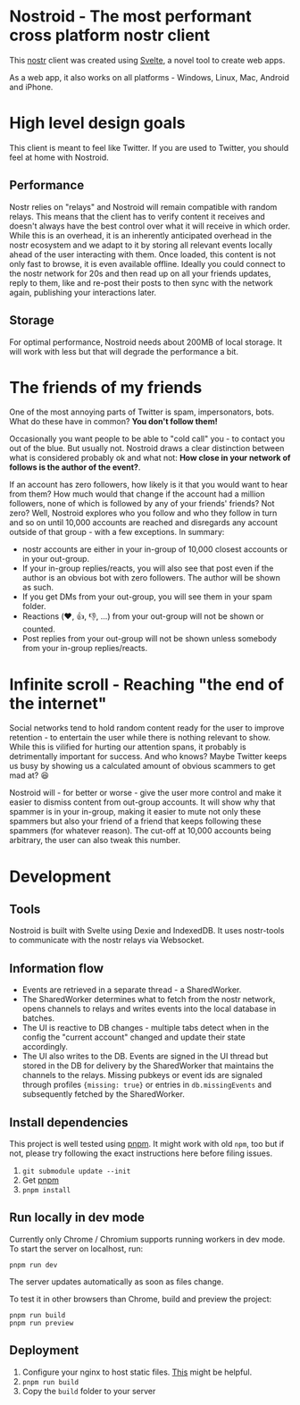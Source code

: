 # Nostroid - The most performant cross platform nostr client

This [nostr](https://github.com/nostr-protocol/nostr) client was created using
[Svelte](https://github.com/sveltejs/svelte), a novel tool to create web apps.

As a web app, it also works on all platforms - Windows, Linux, Mac, Android and
iPhone.

# High level design goals

This client is meant to feel like Twitter. If you are used to Twitter, you
should feel at home with Nostroid.

## Performance

Nostr relies on "relays" and Nostroid will remain compatible with random
relays. This means that the client has to verify content it receives and doesn't
always have the best control over what it will receive in which order. While
this is an overhead, it is an inherently anticipated overhead in the nostr
ecosystem and we adapt to it by storing all relevant events locally ahead of the
user interacting with them. Once loaded, this content is not only fast to
browse, it is even available offline. Ideally you could connect to the nostr
network for 20s and then read up on all your friends updates, reply to them,
like and re-post their posts to then sync with the network again, publishing
your interactions later.

## Storage

For optimal performance, Nostroid needs about 200MB of local storage. It will
work with less but that will degrade the performance a bit.

# The friends of my friends

One of the most annoying parts of Twitter is spam, impersonators, bots. What do
these have in common? **You don't follow them!**

Occasionally you want people to be able to "cold call" you - to contact you out
of the blue. But usually not. Nostroid draws a clear distinction between what is
considered probably ok and what not: **How close in your network of follows is
the author of the event?**. 

If an account has zero followers, how likely is it that you would want to hear
from them? How much would that change if the account had a million followers,
none of which is followed by any of your friends' friends? Not zero? Well,
Nostroid explores who you follow and who they follow in turn and so on until
10,000 accounts are reached and disregards any account outside of that group -
with a few exceptions. In summary:

* nostr accounts are either in your in-group of 10,000 closest accounts or in
  your out-group.
* If your in-group replies/reacts, you will also see that post even if the author
  is an obvious bot with zero followers. The author will be shown as such.
* If you get DMs from your out-group, you will see them in your spam folder.
* Reactions (:heart:, :+1:, :-1:, ...) from your out-group will not be shown or
  counted.
* Post replies from your out-group will not be shown unless somebody from your
  in-group replies/reacts.

# Infinite scroll - Reaching "the end of the internet"

Social networks tend to hold random content ready for the user to improve
retention - to entertain the user while there is nothing relevant to show. While
this is vilified for hurting our attention spans, it probably is detrimentally
important for success. And who knows? Maybe Twitter keeps us busy by showing us
a calculated amount of obvious scammers to get mad at? :laughing:

Nostroid will - for better or worse - give the user more control and make it
easier to dismiss content from out-group accounts. It will show why that spammer
is in your in-group, making it easier to mute not only these spammers but also
your friend of a friend that keeps following these spammers (for whatever
reason). The cut-off at 10,000 accounts being arbitrary, the user can also tweak
this number.

# Development

## Tools

Nostroid is built with Svelte using Dexie and IndexedDB. It uses nostr-tools to
communicate with the nostr relays via Websocket.

## Information flow

* Events are retrieved in a separate thread - a SharedWorker.
* The SharedWorker determines what to fetch from the nostr network, opens
  channels to relays and writes events into the local database in batches.
* The UI is reactive to DB changes - multiple tabs detect when in the config the
  "current account" changed and update their state accordingly.
* The UI also writes to the DB. Events are signed in the UI thread but stored in
  the DB for delivery by the SharedWorker that maintains the channels to the
  relays. Missing pubkeys or event ids are signaled through profiles
  `{missing: true}` or entries in `db.missingEvents` and subsequently fetched by
  the SharedWorker.

## Install dependencies

This project is well tested using [pnpm](https://pnpm.io/). It might work with
old `npm`, too but if not, please try following the exact instructions here
before filing issues.

1. `git submodule update --init`
2. Get [pnpm](https://pnpm.io/)
3. `pnpm install`

## Run locally in dev mode

Currently only Chrome / Chromium supports running workers in dev mode. To start
the server on localhost, run:

```
pnpm run dev
```

The server updates automatically as soon as files change.

To test it in other browsers than Chrome, build and preview the project:

```
pnpm run build
pnpm run preview
```

## Deployment

1. Configure your nginx to host static files.
   [This](https://vite-plugin-pwa.netlify.app/deployment/nginx.html) might be
   helpful.
2. `pnpm run build`
3. Copy the `build` folder to your server
